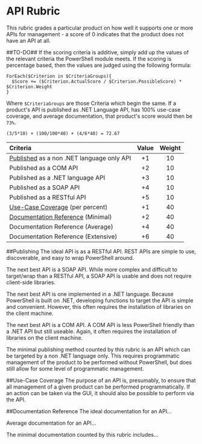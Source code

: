 # API Rubric
This rubric grades a particular product on how well it supports one or more APIs for management - a score of 0 indicates that the product does not have an API at all.

##TO-DO##
If the scoring criteria is additive, simply add up the values of the relevant criteria the PowerShell module meets.
If the scoring is percentage based, then the values are judged using the following formula:

```Posh
ForEach($Criterion in $CriteriaGroups){
  $Score += ($Criterion.ActualScore / $Criterion.PossibleScore) * $Criterion.Weight
}
```

Where `$CriteriaGroups` are those Criteria which begin the same. If a product's API is published as .NET Language API, has 100% use-case coverage,  and average documentation, that product's score would then be `73%`.
```
(3/5*10) + (100/100*40) + (4/6*40) = 72.67
```

| Criteria                                                       | Value | Weight |
|:---------------------------------------------------------------|:-----:|:------:|
| [Published](#publishing) as a non .NET language only API       | +1    | 10     |
| Published as a COM API                                         | +2    | 10     |
| Published as a .NET language API                               | +3    | 10     |
| Published as a SOAP API                                        | +4    | 10     |
| Published as a RESTful API                                     | +5    | 10     |
| [Use-Case Coverage](#use-case-coverage) (per percent)          | +1    | 40     |
| [Documentation Reference](#documentation-reference) (Minimal)  | +2    | 40     |
| Documentation Reference (Average)                              | +4    | 40     |
| Documentation Reference (Extensive)                            | +6    | 40     |

##Publishing
The ideal API is as a RESTful API. REST APIs are simple to use, discoverable, and easy to wrap PowerShell around.

The next best API is a SOAP API. While more complex and difficult to target/wrap than a RESTful API, a SOAP API is usable and does not require client-side libraries.

The next best API is one implemented in a .NET language. Because PowerShell is built on .NET, developing functions to target the API is simple and convenient. However, this often requires the installation of libraries on the client machine.

The next best API is a COM API.  A COM API is less PowerShell friendly than a .NET API but still useable. Again, it often requires the installation of libraries on the client machine.

The minimal publishing method counted by this rubric is an API which can be targeted by a non .NET language only. This requires programmatic management of the product to be performed without PowerShell, but does still allow for some level of programmatic management.

##Use-Case Coverage
The purpose of an API is, presumably, to ensure that all management of a given product can be performed programmatically. If an action can be taken via the GUI, it should also be possible to perform via the API.

##Documentation Reference
The ideal documentation for an API...

Average documentation for an API...

The minimal documentation counted by this rubric includes...
